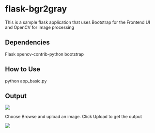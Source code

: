 # flask-bgr2gray

This is a sample flask application that uses Bootstrap for the Frontend UI and OpenCV for image processing

## Dependencies
Flask
opencv-contrib-python
bootstrap

## How to Use

python app_basic.py

## Output

![](browse.png)

Choose Browse and upload an image. Click Upload to get the output

![](output.png)
